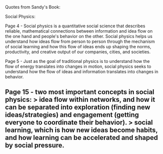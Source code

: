 Quotes from Sandy's Book:

Social Physics:

Page 4 - Social physics is a quantitative social science that describes reliable, mathematical connections between information and idea flow on the one hand and people's behavior on the other.  Social physics helps us understand how ideas flow from  person to person through the mechanism of social learning and how this flow of ideas ends up shaping the norms, productivity, and creative output of our companies, cities, and societies. 

Page 5 - Just as the goal of traditional physics is to understand how the flow of energy translates into changes in motion, social physics seeks to understand how the flow of ideas and information translates into changes in behavior.

Page 15 - two most important concepts in social physics:
     > idea flow within networks, and how it can be separated into exploration (finding new ideas/strategies) and engagement (getting everyone to coordinate their behavior).
     > social learning, which is how new ideas become habits, and how learning can be accelerated and shaped by social pressure. 
---
